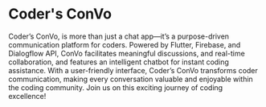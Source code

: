 # Coder's ConVo

Coder’s ConVo, is more than just a chat app—it’s a purpose-driven communication platform for coders. Powered by Flutter, Firebase, and Dialogflow API, ConVo facilitates meaningful discussions, and real-time collaboration, and features an intelligent chatbot for instant coding assistance. With a user-friendly interface, Coder’s ConVo transforms coder communication, making every conversation valuable and enjoyable within the coding community. Join us on this exciting journey of coding excellence!
